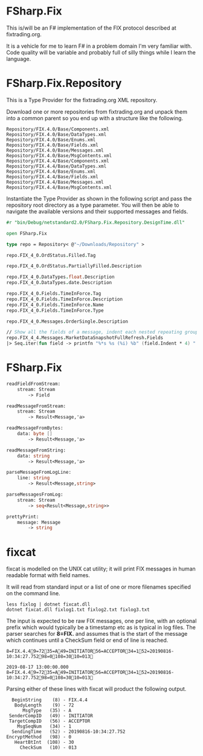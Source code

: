 FSharp.Fix
===========

This is/will be an F# implementation of the FIX protocol described at fixtrading.org.

It is a vehicle for me to learn F# in a problem domain I'm very familiar with. Code quality will be variable and probably full of silly things while I learn the language.

# FSharp.Fix.Repository

This is a Type Provider for the fixtrading.org XML repository.

Download one or more repositories from fixtrading.org and unpack them into a common parent so you end up with a structure like the following.

    Repository/FIX.4.0/Base/Components.xml
    Repository/FIX.4.0/Base/DataTypes.xml
    Repository/FIX.4.0/Base/Enums.xml
    Repository/FIX.4.0/Base/Fields.xml
    Repository/FIX.4.0/Base/Messages.xml
    Repository/FIX.4.0/Base/MsgContents.xml
    Repository/FIX.4.4/Base/Components.xml
    Repository/FIX.4.4/Base/DataTypes.xml
    Repository/FIX.4.4/Base/Enums.xml
    Repository/FIX.4.4/Base/Fields.xml
    Repository/FIX.4.4/Base/Messages.xml
    Repository/FIX.4.4/Base/MsgContents.xml

Instantiate the Type Provider as shown in the following script and pass the repository root directory as a type parameter. You will then be able to navigate the available versions and their supported messages and fields.

```fsharp
#r "bin/Debug/netstandard2.0/FSharp.Fix.Repository.DesignTime.dll"

open FSharp.Fix

type repo = Repository< @"~/Downloads/Repository" >

repo.FIX_4_0.OrdStatus.Filled.Tag

repo.FIX_4_0.OrdStatus.PartiallyFilled.Description

repo.FIX_4_0.DataTypes.float.Description
repo.FIX_4_0.DataTypes.date.Description

repo.FIX_4_0.Fields.TimeInForce.Tag 
repo.FIX_4_0.Fields.TimeInForce.Description
repo.FIX_4_0.Fields.TimeInForce.Name
repo.FIX_4_0.Fields.TimeInForce.Type

repo.FIX_4_0.Messages.OrderSingle.Description

// Show all the fields of a message, indent each nested repeating group.
repo.FIX_4_4.Messages.MarketDataSnapshotFullRefresh.Fields 
|> Seq.iter(fun field -> printfn "%*s %s (%i) %b" (field.Indent * 4) " " field.Name field.Tag field.Required)
```

# FSharp.Fix

```fsharp
readFieldFromStream: 
    stream: Stream 
        -> Field

readMessageFromStream: 
    stream: Stream 
        -> Result<Message,'a>

readMessageFromBytes: 
    data: byte [] 
        -> Result<Message,'a>

readMessageFromString: 
    data: string 
        -> Result<Message,'a>

parseMessageFromLogLine: 
    line: string 
        -> Result<Message,string>

parseMessagesFromLog: 
    stream: Stream 
        -> seq<Result<Message,string>>

prettyPrint: 
    message: Message 
        -> string
```

# fixcat

fixcat is modelled on the UNIX cat utility; it will print FIX messages in human readable format with  field names.

It will read from standard input or a list of one or more filenames specified on the command line.

    less fixlog | dotnet fixcat.dll
    dotnet fixcat.dll fixlog1.txt fixlog2.txt fixlog3.txt

The input is expected to be raw FIX messages, one per line, with an optional prefix which would typically be a timestamp etc as is typical in log files. The parser searches for **8=FIX.** and assumes that is the start of the message which continues until a CheckSum field or end of line is reached.

    8=FIX.4.49=7235=A49=INITIATOR56=ACCEPTOR34=152=20190816-10:34:27.75298=0108=3010=013
    
    2019-08-17 13:00:00.000 8=FIX.4.49=7235=A49=INITIATOR56=ACCEPTOR34=152=20190816-10:34:27.75298=0108=3010=013

Parsing either of these lines with fixcat will product the following output.

      BeginString    (8) - FIX.4.4
       BodyLength    (9) - 72
          MsgType   (35) - A
     SenderCompID   (49) - INITIATOR
     TargetCompID   (56) - ACCEPTOR
        MsgSeqNum   (34) - 1
      SendingTime   (52) - 20190816-10:34:27.752
    EncryptMethod   (98) - 0
       HeartBtInt  (108) - 30
         CheckSum   (10) - 013

